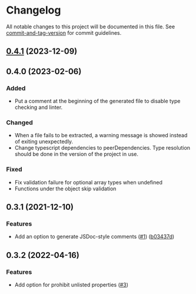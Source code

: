 # Changelog

All notable changes to this project will be documented in this file. See [commit-and-tag-version](https://github.com/absolute-version/commit-and-tag-version) for commit guidelines.

## [0.4.1](https://github.com/d-kimuson/type-predicates-generator/compare/v0.3.4...v0.4.1) (2023-12-09)

## 0.4.0 (2023-02-06)

### Added

- Put a comment at the beginning of the generated file to disable type checking and linter.

### Changed

- When a file fails to be extracted, a warning message is showed instead of exiting unexpectedly.
- Change typescript dependencies to peerDependencies. Type resolution should be done in the version of the project in use.

### Fixed

- Fix validation failure for optional array types when undefined
- Functions under the object skip validation

## 0.3.1 (2021-12-10)

### Features

- Add an option to generate JSDoc-style comments ([#1](https://github.com/d-kimuson/type-predicates-generator/issues/1)) ([b03437d](https://github.com/d-kimuson/type-predicates-generator/commit/b03437dd1e76103de894d9fff9de8ace63173f24))

## 0.3.2 (2022-04-16)

### Features

- Add option for prohibit unlisted properties ([#3](https://github.com/d-kimuson/type-predicates-generator/pull/3))
